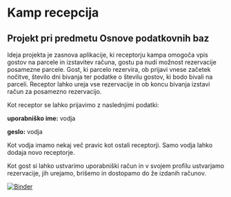 # Kamp recepcija
## Projekt pri predmetu Osnove podatkovnih baz

Ideja projekta je zasnova aplikacije, ki receptorju kampa omogoča vpis gostov na parcele in izstavitev računa, gostu pa nudi možnost rezervacije posamezne parcele. Gost, ki parcelo rezervira, ob prijavi vnese začetek nočitve, število dni bivanja ter podatke o številu gostov, ki bodo bivali na parceli. Receptor lahko ureja vse rezervacije in ob koncu bivanja izstavi račun za posamezno rezervacijo.

Kot receptor se lahko prijavimo z naslednjimi podatki:

**uporabniško ime:** vodja

**geslo:** vodja

Kot vodja imamo nekaj več pravic kot ostali receptorji. Samo vodja lahko dodaja novo receptorje.

Kot gost si lahko ustvarimo uporabniški račun in v svojem profilu ustvarjamo rezervacije, jih urejamo, brišemo in dostopamo do že izdanih računov.


[![Binder](https://mybinder.org/badge_logo.svg)](https://mybinder.org/v2/gh/nikapavlic/Recepcija.git/main?urlpath=proxy%2F8080)
